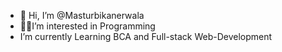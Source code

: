 - 👋 Hi, I’m @Masturbikanerwala
-  👨‍💻I’m interested in Programming
-  I’m currently Learning BCA and Full-stack Web-Development


<!---
Masturbikanerwala/Masturbikanerwala is a ✨ special ✨ repository because its `README.md` (this file) appears on your GitHub profile.
You can click the Preview link to take a look at your changes.
--->
